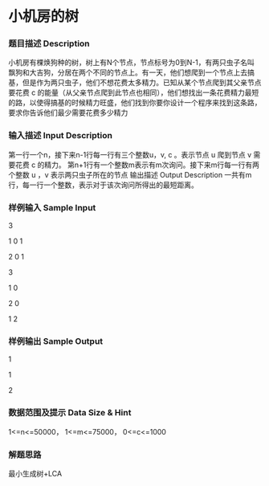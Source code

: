 # 小机房的树
### 题目描述 Description
小机房有棵焕狗种的树，树上有N个节点，节点标号为0到N-1，有两只虫子名叫飘狗和大吉狗，分居在两个不同的节点上。有一天，他们想爬到一个节点上去搞基，但是作为两只虫子，他们不想花费太多精力。已知从某个节点爬到其父亲节点要花费 c 的能量（从父亲节点爬到此节点也相同），他们想找出一条花费精力最短的路，以使得搞基的时候精力旺盛，他们找到你要你设计一个程序来找到这条路，要求你告诉他们最少需要花费多少精力

### 输入描述 Input Description
第一行一个n，接下来n-1行每一行有三个整数u，v, c 。表示节点 u 爬到节点 v 需要花费 c 的精力。
第n+1行有一个整数m表示有m次询问。接下来m行每一行有两个整数 u ，v 表示两只虫子所在的节点
输出描述 Output Description
一共有m行，每一行一个整数，表示对于该次询问所得出的最短距离。

### 样例输入 Sample Input
3

1 0 1

2 0 1

3

1 0

2 0

1 2

### 样例输出 Sample Output
1

1

2

 

### 数据范围及提示 Data Size & Hint
1<=n<=50000， 1<=m<=75000， 0<=c<=1000
### 解题思路
最小生成树+LCA